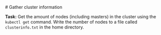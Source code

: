 # Gather cluster information

**Task:** Get the amount of nodes (including masters) in the cluster using the `kubectl get` command. Write the number of nodes to a file called `clusterinfo.txt` in the home directory.

